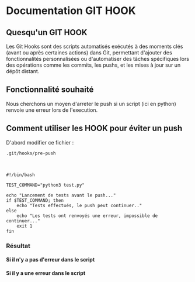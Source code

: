 
# Documentation GIT HOOK

## Quesqu'un GIT HOOK


Les Git Hooks sont des scripts automatisés exécutés à des moments clés (avant ou après certaines actions) dans Git, permettant d'ajouter des fonctionnalités personnalisées ou d'automatiser des tâches spécifiques lors des opérations comme les commits, les pushs, et les mises à jour sur un dépôt distant.

## Fonctionnalité souhaité 

Nous cherchons un moyen d'arreter le push si un script (ici en python) renvoie une erreur lors de l'execution.

## Comment utiliser les HOOK pour éviter un push

D'abord modifier ce fichier :

    .git/hooks/pre-push

<br>

    #!/bin/bash

    TEST_COMMAND="python3 test.py"

    echo "Lancement de tests avant le push..."
    if $TEST_COMMAND; then
        echo "Tests effectués, le push peut continuer.."
    else
        echo "Les tests ont renvoyés une erreur, impossible de continuer..."
        exit 1
    fin 

### Résultat
 
#### Si il n'y a pas d'erreur dans le script



#### Si il y a une erreur dans le script